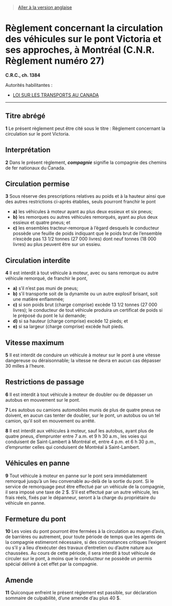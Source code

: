 > [Aller à la version anglaise](/en/Regulations/Consolidated%20Regulations%20of%20Canada/1301-1400/C.R.C.,%20c.%201384.md)

# Règlement concernant la circulation des véhicules sur le pont Victoria et ses approches, à Montréal (C.N.R. Règlement numéro 27)

**C.R.C., ch. 1384**

Autorités habilitantes : 
- [LOI SUR LES TRANSPORTS AU CANADA](/fr/Lois/Lois%20du%20Canada/1996/ch.%2010.md)

----------



## Titre abrégé


**1** Le présent règlement peut être cité sous le titre : Règlement concernant la circulation sur le pont Victoria.




## Interprétation


**2** Dans le présent règlement, ***compagnie*** signifie la compagnie des chemins de fer nationaux du Canada.




## Circulation permise


**3** Sous réserve des prescriptions relatives au poids et à la hauteur ainsi que des autres restrictions ci-après établies, seuls pourront franchir le pont
- **a)** les véhicules à moteur ayant au plus deux essieux et six pneus;
- **b)** les remorques ou autres véhicules remorqués, ayant au plus deux essieux et quatre pneus; et
- **c)** les ensembles tracteur-remorque à l’égard desquels le conducteur possède une feuille de poids indiquant que le poids brut de l’ensemble n’excède pas 13 1/2 tonnes (27 000 livres) dont neuf tonnes (18 000 livres) au plus peuvent être sur un essieu.




## Circulation interdite


**4** Il est interdit à tout véhicule à moteur, avec ou sans remorque ou autre véhicule remorqué, de franchir le pont,
- **a)** s’il n’est pas muni de pneus;
- **b)** s’il transporte soit de la dynamite ou un autre explosif brisant, soit une matière enflammée;
- **c)** si son poids brut (charge comprise) excède 13 1/2 tonnes (27 000 livres); le conducteur de tout véhicule produira un certificat de poids si le préposé du pont le lui demande;
- **d)** si sa hauteur (charge comprise) excède 12 pieds; et
- **e)** si sa largeur (charge comprise) excède huit pieds.




## Vitesse maximum


**5** Il est interdit de conduire un véhicule à moteur sur le pont à une vitesse dangereuse ou déraisonnable; la vitesse ne devra en aucun cas dépasser 30 milles à l’heure.




## Restrictions de passage


**6** Il est interdit à tout véhicule à moteur de doubler ou de dépasser un autobus en mouvement sur le pont.



**7** Les autobus ou camions automobiles munis de plus de quatre pneus ne doivent, en aucun cas tenter de doubler, sur le pont, un autobus ou un tel camion, qu’il soit en mouvement ou arrêté.



**8** Il est interdit aux véhicules à moteur, sauf les autobus, ayant plus de quatre pneus, d’emprunter entre 7 a.m. et 9 h 30 a.m., les voies qui conduisent de Saint-Lambert à Montréal et, entre 4 p.m. et 6 h 30 p.m., d’emprunter celles qui conduisent de Montréal à Saint-Lambert.




## Véhicules en panne


**9** Tout véhicule à moteur en panne sur le pont sera immédiatement remorqué jusqu’à un lieu convenable au-delà de la sortie du pont. Si le service de remorquage peut être effectué par un véhicule de la compagnie, il sera imposé une taxe de 2 $. S’il est effectué par un autre véhicule, les frais réels, fixés par le dépanneur, seront à la charge du propriétaire du véhicule en panne.




## Fermeture du pont


**10** Les voies du pont pourront être fermées à la circulation au moyen d’avis, de barrières ou autrement, pour toute période de temps que les agents de la compagnie estimeront nécessaire, si des circonstances critiques l’exigent ou s’il y a lieu d’exécuter des travaux d’entretien ou d’autre nature aux chaussées. Au cours de cette période, il sera interdit à tout véhicule de circuler sur le pont, à moins que le conducteur ne possède un permis spécial délivré à cet effet par la compagnie.




## Amende


**11** Quiconque enfreint le présent règlement est passible, sur déclaration sommaire de culpabilité, d’une amende d’au plus 40 $.


